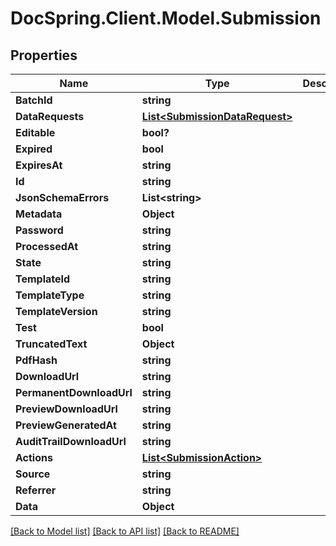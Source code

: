 # DocSpring.Client.Model.Submission

## Properties

Name | Type | Description | Notes
------------ | ------------- | ------------- | -------------
**BatchId** | **string** |  | 
**DataRequests** | [**List&lt;SubmissionDataRequest&gt;**](SubmissionDataRequest.md) |  | 
**Editable** | **bool?** |  | 
**Expired** | **bool** |  | 
**ExpiresAt** | **string** |  | 
**Id** | **string** |  | 
**JsonSchemaErrors** | **List&lt;string&gt;** |  | 
**Metadata** | **Object** |  | 
**Password** | **string** |  | 
**ProcessedAt** | **string** |  | 
**State** | **string** |  | 
**TemplateId** | **string** |  | 
**TemplateType** | **string** |  | 
**TemplateVersion** | **string** |  | 
**Test** | **bool** |  | 
**TruncatedText** | **Object** |  | 
**PdfHash** | **string** |  | 
**DownloadUrl** | **string** |  | 
**PermanentDownloadUrl** | **string** |  | 
**PreviewDownloadUrl** | **string** |  | 
**PreviewGeneratedAt** | **string** |  | 
**AuditTrailDownloadUrl** | **string** |  | 
**Actions** | [**List&lt;SubmissionAction&gt;**](SubmissionAction.md) |  | 
**Source** | **string** |  | 
**Referrer** | **string** |  | 
**Data** | **Object** |  | 

[[Back to Model list]](../README.md#documentation-for-models) [[Back to API list]](../README.md#documentation-for-api-endpoints) [[Back to README]](../README.md)

